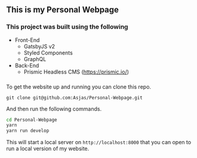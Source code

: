 ## This is my Personal Webpage

### This project was built using the following

* Front-End
  * GatsbyJS v2
  * Styled Components
  * GraphQL
* Back-End
  * Prismic Headless CMS (https://prismic.io/)

###

To get the website up and running you can clone this repo.

```git
git clone git@github.com:Asjas/Personal-Webpage.git
```

And then run the following commands.

```sh
cd Personal-Webpage
yarn
yarn run develop
```

This will start a local server on `http://localhost:8000` that you can open to run a local version of my website.
